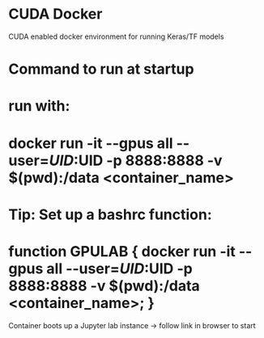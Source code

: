 # CUDA Docker
CUDA enabled docker environment for running Keras/TF models


# Command to run at startup
# run with: 
# docker run -it --gpus all --user=$UID:$UID -p 8888:8888 -v $(pwd):/data <container_name>

# Tip: Set up a bashrc function:
# function GPULAB { docker run -it --gpus all --user=$UID:$UID -p 8888:8888 -v $(pwd):/data <container_name>; }

Container boots up a Jupyter lab instance -> follow link in browser to start
